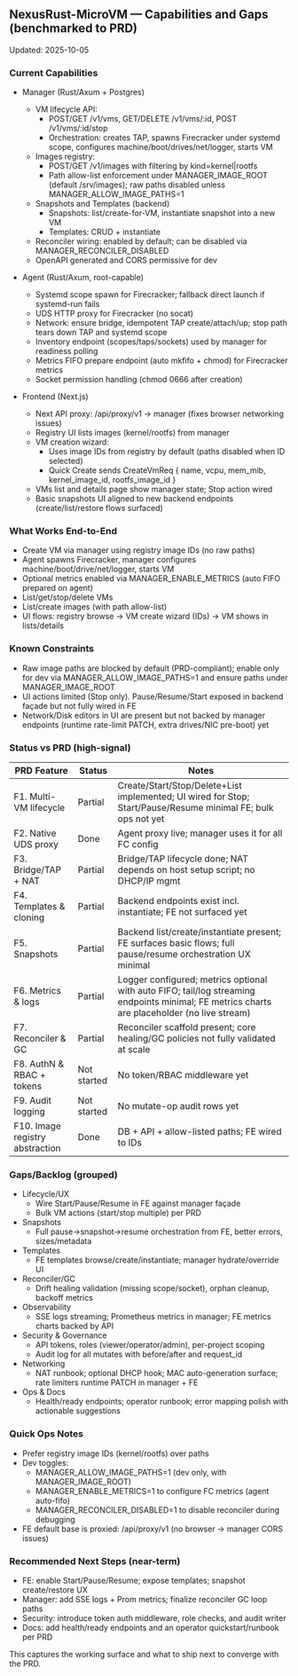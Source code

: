 ## NexusRust-MicroVM — Capabilities and Gaps (benchmarked to PRD)

Updated: 2025-10-05

### Current Capabilities

- Manager (Rust/Axum + Postgres)
  - VM lifecycle API: 
    - POST/GET /v1/vms, GET/DELETE /v1/vms/:id, POST /v1/vms/:id/stop
    - Orchestration: creates TAP, spawns Firecracker under systemd scope, configures machine/boot/drives/net/logger, starts VM
  - Images registry:
    - POST/GET /v1/images with filtering by kind=kernel|rootfs
    - Path allow-list enforcement under MANAGER_IMAGE_ROOT (default /srv/images); raw paths disabled unless MANAGER_ALLOW_IMAGE_PATHS=1
  - Snapshots and Templates (backend)
    - Snapshots: list/create-for-VM, instantiate snapshot into a new VM
    - Templates: CRUD + instantiate
  - Reconciler wiring: enabled by default; can be disabled via MANAGER_RECONCILER_DISABLED
  - OpenAPI generated and CORS permissive for dev

- Agent (Rust/Axum, root-capable)
  - Systemd scope spawn for Firecracker; fallback direct launch if systemd-run fails
  - UDS HTTP proxy for Firecracker (no socat)
  - Network: ensure bridge, idempotent TAP create/attach/up; stop path tears down TAP and systemd scope
  - Inventory endpoint (scopes/taps/sockets) used by manager for readiness polling
  - Metrics FIFO prepare endpoint (auto mkfifo + chmod) for Firecracker metrics
  - Socket permission handling (chmod 0666 after creation)

- Frontend (Next.js)
  - Next API proxy: /api/proxy/v1 → manager (fixes browser networking issues)
  - Registry UI lists images (kernel/rootfs) from manager
  - VM creation wizard:
    - Uses image IDs from registry by default (paths disabled when ID selected)
    - Quick Create sends CreateVmReq { name, vcpu, mem_mib, kernel_image_id, rootfs_image_id }
  - VMs list and details page show manager state; Stop action wired
  - Basic snapshots UI aligned to new backend endpoints (create/list/restore flows surfaced)

### What Works End-to-End

- Create VM via manager using registry image IDs (no raw paths)
- Agent spawns Firecracker, manager configures machine/boot/drive/net/logger, starts VM
- Optional metrics enabled via MANAGER_ENABLE_METRICS (auto FIFO prepared on agent)
- List/get/stop/delete VMs
- List/create images (with path allow-list)
- UI flows: registry browse → VM create wizard (IDs) → VM shows in lists/details

### Known Constraints

- Raw image paths are blocked by default (PRD-compliant); enable only for dev via MANAGER_ALLOW_IMAGE_PATHS=1 and ensure paths under MANAGER_IMAGE_ROOT
- UI actions limited (Stop only). Pause/Resume/Start exposed in backend façade but not fully wired in FE
- Network/Disk editors in UI are present but not backed by manager endpoints (runtime rate-limit PATCH, extra drives/NIC pre-boot) yet

### Status vs PRD (high-signal)

| PRD Feature | Status | Notes |
| --- | --- | --- |
| F1. Multi-VM lifecycle | Partial | Create/Start/Stop/Delete+List implemented; UI wired for Stop; Start/Pause/Resume minimal FE; bulk ops not yet |
| F2. Native UDS proxy | Done | Agent proxy live; manager uses it for all FC config |
| F3. Bridge/TAP + NAT | Partial | Bridge/TAP lifecycle done; NAT depends on host setup script; no DHCP/IP mgmt |
| F4. Templates & cloning | Partial | Backend endpoints exist incl. instantiate; FE not surfaced yet |
| F5. Snapshots | Partial | Backend list/create/instantiate present; FE surfaces basic flows; full pause/resume orchestration UX minimal |
| F6. Metrics & logs | Partial | Logger configured; metrics optional with auto FIFO; tail/log streaming endpoints minimal; FE metrics charts are placeholder (no live stream) |
| F7. Reconciler & GC | Partial | Reconciler scaffold present; core healing/GC policies not fully validated at scale |
| F8. AuthN & RBAC + tokens | Not started | No token/RBAC middleware yet |
| F9. Audit logging | Not started | No mutate-op audit rows yet |
| F10. Image registry abstraction | Done | DB + API + allow-listed paths; FE wired to IDs |

### Gaps/Backlog (grouped)

- Lifecycle/UX
  - Wire Start/Pause/Resume in FE against manager façade
  - Bulk VM actions (start/stop multiple) per PRD
- Snapshots
  - Full pause→snapshot→resume orchestration from FE, better errors, sizes/metadata
- Templates
  - FE templates browse/create/instantiate; manager hydrate/override UI
- Reconciler/GC
  - Drift healing validation (missing scope/socket), orphan cleanup, backoff metrics
- Observability
  - SSE logs streaming; Prometheus metrics in manager; FE metrics charts backed by API
- Security & Governance
  - API tokens, roles (viewer/operator/admin), per-project scoping
  - Audit log for all mutates with before/after and request_id
- Networking
  - NAT runbook; optional DHCP hook; MAC auto-generation surface; rate limiters runtime PATCH in manager + FE
- Ops & Docs
  - Health/ready endpoints; operator runbook; error mapping polish with actionable suggestions

### Quick Ops Notes

- Prefer registry image IDs (kernel/rootfs) over paths
- Dev toggles:
  - MANAGER_ALLOW_IMAGE_PATHS=1 (dev only, with MANAGER_IMAGE_ROOT)
  - MANAGER_ENABLE_METRICS=1 to configure FC metrics (agent auto-fifo)
  - MANAGER_RECONCILER_DISABLED=1 to disable reconciler during debugging
- FE default base is proxied: /api/proxy/v1 (no browser → manager CORS issues)

### Recommended Next Steps (near-term)

- FE: enable Start/Pause/Resume; expose templates; snapshot create/restore UX
- Manager: add SSE logs + Prom metrics; finalize reconciler GC loop paths
- Security: introduce token auth middleware, role checks, and audit writer
- Docs: add health/ready endpoints and an operator quickstart/runbook per PRD

This captures the working surface and what to ship next to converge with the PRD.
